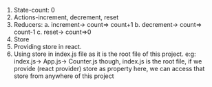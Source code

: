 01. State-count: 0
02. Actions-increment, decrement, reset
03. Reducers:
   a. increment-> count=> count+1
   b. decrement-> count=> count-1
   c. reset-> count=>0
04. Store
05. Providing store in react.
06. Using store in index.js file as it is the root file of this project.
          e:g:
          index.js-> App.js-> Counter.js
          though, index.js is the root file,
          if we provide (react provider) store as property here,
          we can access that store from anywhere of this project
 